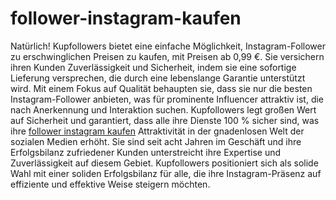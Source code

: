 # follower-instagram-kaufen
Natürlich! Kupfollowers bietet eine einfache Möglichkeit, Instagram-Follower zu erschwinglichen Preisen zu kaufen, mit Preisen ab 0,99 €. Sie versichern ihren Kunden Zuverlässigkeit und Sicherheit, indem sie eine sofortige Lieferung versprechen, die durch eine lebenslange Garantie unterstützt wird. Mit einem Fokus auf Qualität behaupten sie, dass sie nur die besten Instagram-Follower anbieten, was für prominente Influencer attraktiv ist, die nach Anerkennung und Interaktion suchen. Kupfollowers legt großen Wert auf Sicherheit und garantiert, dass alle ihre Dienste 100 % sicher sind, was ihre [follower instagram kaufen](https://www.kupfollowers.cz/de/instagram-follower-kaufen/) Attraktivität in der gnadenlosen Welt der sozialen Medien erhöht. Sie sind seit acht Jahren im Geschäft und ihre Erfolgsbilanz zufriedener Kunden unterstreicht ihre Expertise und Zuverlässigkeit auf diesem Gebiet. Kupfollowers positioniert sich als solide Wahl mit einer soliden Erfolgsbilanz für alle, die ihre Instagram-Präsenz auf effiziente und effektive Weise steigern möchten.
